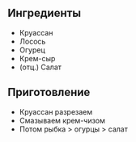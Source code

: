 ## Ингредиенты

- Круассан
- Лосось
- Огурец
- Крем-сыр
- (отц.) Салат

## Приготовление

- Круассан разрезаем
- Смазываем крем-чизом
- Потом рыбка > огурцы > салат